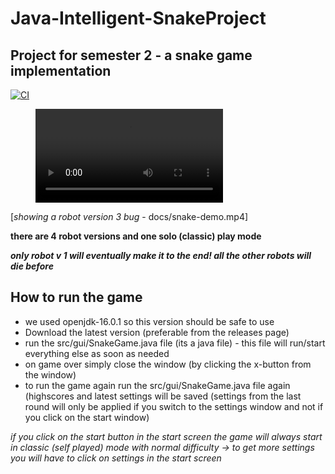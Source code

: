 # Java-Intelligent-SnakeProject
## Project for semester 2 - a snake game implementation

[![CI](https://github.com/art-r/Java-Intelligent-SnakeProject/actions/workflows/main.yml/badge.svg?branch=main)](https://github.com/art-r/Java-Intelligent-SnakeProject/actions/workflows/main.yml)

<!-- blank line -->
<figure class="video_container">
  <video autoplay loop>
    <source src="docs/snake-demo.mp4" type="video/mp4">
  </video>
</figure>
<!-- blank line -->


[*showing a robot version 3 bug* - docs/snake-demo.mp4]

**there are 4 robot versions and one solo (classic) play mode**

***only robot v 1 will eventually make it to the end! all the other robots will die before***

## How to run the game
- we used openjdk-16.0.1 so this version should be safe to use
- Download the latest version (preferable from the releases page)
- run the src/gui/SnakeGame.java file (its a java file) - this file will run/start everything else as soon as needed
- on game over simply close the window (by clicking the x-button from the window)
- to run the game again run the src/gui/SnakeGame.java file again (highscores and latest settings will be saved (settings from the last round will only be applied if you switch to the settings window and not if you click on the start window)

*if you click on the start button in the start screen the game will always start in classic (self played) mode with normal difficulty -> to get more settings you will have to click on settings in the start screen*
